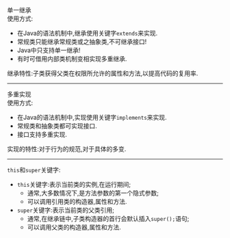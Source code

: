 单一继承  
使用方式:  
- 在Java的语法机制中,继承使用关键字`extends`来实现.  
- 常规类只能继承常规类或之抽象类,不可继承接口!  
- Java中只支持单一继承!  
- 有时可借用内部类机制变相实现多重继承.  

继承特性:子类获得父类在权限所允许的属性和方法,以提高代码的复用率.  

---
多重实现  
使用方式:  
- 在Java的语法机制中,实现使用关键字`implements`来实现.  
- 常规类和抽象类都可实现接口.  
- 接口支持多重实现.  

实现的特性:对于行为的规范,对于具体的多变.  

---

`this`和`super`关键字:  
- `this`关键字:表示当前类的实例,在运行期间;  
  - 通常,大多数情况下,是方法参数的第一个隐式参数;  
  - 可以调用引用类的构造器,属性和方法.  
- `super`关键字:表示当前类的父类引用;  
  - 通常,在继承链中,子类构造器的首行会默认插入`super();`语句;  
  - 可以调用父类的构造器,属性和方法.  
